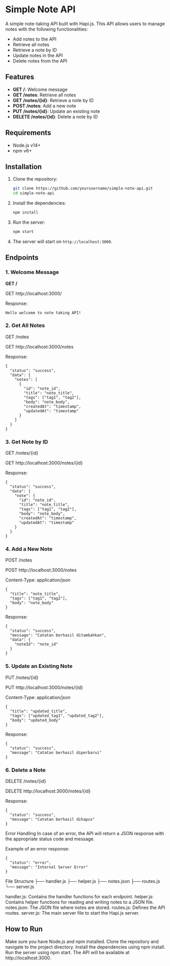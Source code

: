 # Simple Note API

A simple note-taking API built with Hapi.js. This API allows users to manage notes with the following functionalities:

- Add notes to the API
- Retrieve all notes
- Retrieve a note by ID
- Update notes in the API
- Delete notes from the API

## Features

- **GET /**: Welcome message
- **GET /notes**: Retrieve all notes
- **GET /notes/{id}**: Retrieve a note by ID
- **POST /notes**: Add a new note
- **PUT /notes/{id}**: Update an existing note
- **DELETE /notes/{id}**: Delete a note by ID

## Requirements

- Node.js v14+
- npm v6+

## Installation

1. Clone the repository:

    ```bash
    git clone https://github.com/yourusername/simple-note-api.git
    cd simple-note-api
    ```

2. Install the dependencies:

    ```bash
    npm install
    ```

3. Run the server:

    ```bash
    npm start
    ```

4. The server will start on `http://localhost:3000`.

## Endpoints

### 1. Welcome Message

**GET /**

GET http://localhost:3000/

Response:

```
Hello welcome to note taking API!
```

### 2. Get All Notes
GET /notes

GET http://localhost:3000/notes

Response:

```
{
  "status": "success",
  "data": {
    "notes": [
      {
        "id": "note_id",
        "title": "note_title",
        "tags": ["tag1", "tag2"],
        "body": "note_body",
        "createdAt": "timestamp",
        "updatedAt": "timestamp"
      }
    ]
  }
}
```

### 3. Get Note by ID
GET /notes/{id}

GET http://localhost:3000/notes/{id}

Response:

```
{
  "status": "success",
  "data": {
    "note": {
      "id": "note_id",
      "title": "note_title",
      "tags": ["tag1", "tag2"],
      "body": "note_body",
      "createdAt": "timestamp",
      "updatedAt": "timestamp"
    }
  }
}
```

### 4. Add a New Note
POST /notes

POST http://localhost:3000/notes

Content-Type: application/json
```
{
  "title": "note_title",
  "tags": ["tag1", "tag2"],
  "body": "note_body"
}
```

Response:

```
{
  "status": "success",
  "message": "Catatan berhasil ditambahkan",
  "data": {
    "noteId": "note_id"
  }
}
```

### 5. Update an Existing Note
PUT /notes/{id}

PUT http://localhost:3000/notes/{id}

Content-Type: application/json
```
{
  "title": "updated_title",
  "tags": ["updated_tag1", "updated_tag2"],
  "body": "updated_body"
}
```

Response:

```
{
  "status": "success",
  "message": "Catatan berhasil diperbarui"
}
```

### 6. Delete a Note
DELETE /notes/{id}

DELETE http://localhost:3000/notes/{id}

Response:

```
{
  "status": "success",
  "message": "Catatan berhasil dihapus"
}
```

Error Handling
In case of an error, the API will return a JSON response with the appropriate status code and message.

Example of an error response:

```
{
  "status": "error",
  "message": "Internal Server Error"
}
```


File Structure
├── handler.js
├── helper.js
├── notes.json
├── routes.js
└── server.js

handler.js: Contains the handler functions for each endpoint.
helper.js: Contains helper functions for reading and writing notes to a JSON file.
notes.json: The JSON file where notes are stored.
routes.js: Defines the API routes.
server.js: The main server file to start the Hapi.js server.

## How to Run

Make sure you have Node.js and npm installed.
Clone the repository and navigate to the project directory.
Install the dependencies using npm install.
Run the server using npm start.
The API will be available at http://localhost:3000.
